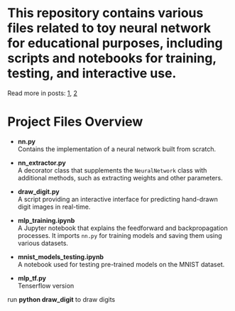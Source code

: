 # This repository contains various files related to toy neural network for educational purposes, including scripts and notebooks for training, testing, and interactive use.

Read more in posts: [1](https://www.linkedin.com/feed/update/urn:li:activity:7222336260659433473/), [2](https://www.linkedin.com/feed/update/urn:li:activity:7239729033104494592/)



# Project Files Overview


- **nn.py**  
  Contains the implementation of a neural network built from scratch.

- **nn_extractor.py**  
  A decorator class that supplements the `NeuralNetwork` class with additional methods, such as extracting weights and other parameters.

- **draw_digit.py**  
  A script providing an interactive interface for predicting hand-drawn digit images in real-time.

- **mlp_training.ipynb**  
  A Jupyter notebook that explains the feedforward and backpropagation processes. It imports `nn.py` for training models and saving them using various datasets.

- **mnist_models_testing.ipynb**  
  A notebook used for testing pre-trained models on the MNIST dataset.

- **mlp_tf.py**  
  Tenserflow version


run **python draw_digit** to draw digits